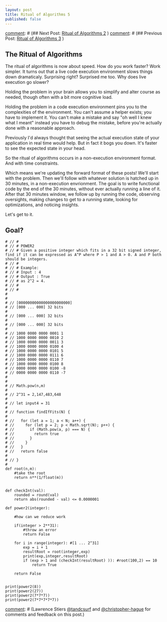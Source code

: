 ```yaml
---
layout: post
title: Ritual of Algorithms 5
published: false
---
```


[comment]: # (## Next Post: [Ritual of Algorithms 2](https://nsipplswezey.github.io/2018/02/21/Algos-4.html) )
[comment]: # (## Previous Post: [Ritual of Algorithms 3](https://nsipplswezey.github.io/2018/02/15/Algos-3.html) )

## The Ritual of Algorithms

The ritual of algorithms is now about speed. How do you work faster? Work simpler. It turns out that a live code execution environment slows things down dramaticaly. Surprising right? Surprised me too. Why does live execution go slower? 

Holding the problem in your brain allows you to simplify and alter course as needed, though often with a bit more cognitive load. 

Holding the problem in a code execution environment pins you to the complexities of the environment. You can't assume a helper exists; you have to implement it. You can't make a mistake and say "oh well I knew what I meant" instead you have to debug the mistake, before you're actually done with a reasonable approach.

Previously I'd always thought that seeing the actual execution state of your application in real time would help. But in fact it bogs you down. It's faster to see the expected state in your head.

So the ritual of algorithms occurs in a non-execution environment format. And with time constraints.

Which means we're updating the forward format of these posts! We'll start with the problem. Then we'll follow with whatever solution is hatched up in 30 minutes, in a non-execution envrionment. The goal is to write functional code by the end of the 30 minutes, without ever actually running a line of it. After that 30 minutes window, we follow up by running the code, observing oversights, making changes to get to a running state, looking for optimizations, and noticing insights. 

Let's get to it.

## Goal?

```
# // # 
# // # POWER2
# // # Given a positive integer which fits in a 32 bit signed integer, find if it can be expressed as A^P where P > 1 and A > 0. A and P both should be integers.
# // # 
# // # Example:
# // # Input : 4
# // # Output : True  
# // # as 2^2 = 4.
# // # 
# // #  
# 
# 
# // [00000000000000000000000]
# // [000 ... 000] 32 bits
# 
# // [000 ... 000] 32 bits
# 
# // [000 ... 000] 32 bits
# 
# // 1000 0000 0000 0001 1 
# // 1000 0000 0000 0010 2
# // 1000 0000 0000 0011 3
# // 1000 0000 0000 0100 4
# // 1000 0000 0000 0101 5
# // 1000 0000 0000 0111 6
# // 1000 0000 0000 0110 7
# // 1000 0000 0000 0100 8
# // 0000 0000 0000 0100 -8
# // 0000 0000 0000 0110 -7
# 
# 
# // Math.pow(n,m)
# 
# // 2^31 = 2,147,483,648
# 
# // let input4 = 31
# 
# // function findIfFits(N) {
#   
# //   for (let a = 1; a < N; a++) {    
# //     for (let p = 2; p < Math.sqrt(N); p++) {   
# //       if (Math.pow(a, p) === N) {
# //         return true
# //       }
# //     }
# //   }
# //   return false
# 
# // }
# 
def root(n,m):
    #take the root
    return n**(1/float(m))


def checkInt(val):
    rounded = round(val)
    return abs(rounded - val) <= 0.0000001
    
def power2(integer):
    
    #how can we reduce work
    
    if(integer > 2**31):
        #throw an error
        return False
        
    for i in range(integer): #[1 ... 2^31]
        exp = i + 1
        resultRoot = root(integer,exp)
        print(exp,integer,resultRoot)
        if (exp > 1 and (checkInt(resultRoot) )): #root(100,2) == 10
            return True
    
    return False


print(power2(8))
print(power2(27))
print(power2(7*7*7))
print(power2(7*7*7*7*7))
```

[comment]: # ( ## Oversights )

[comment]: # ( ## Insights )

[comment]: # ( ## Optimized Solution )

[comment]: # ( ## Other Notes For Reference )

[comment]: # ( ## Reference Links )

[comment]: # ( ## **Thanks** )

[comment]: # (Lawrence Stiers [@tandcsurf](https://github.com/tandcsurf) and [@christopher-hague](https://github.com/christopher-hague) for comments and feedback on this post.)




